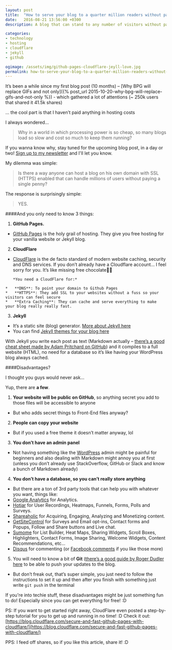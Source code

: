 ```yaml
---
layout: post
title:  "How to serve your blog to a quarter million readers without paying a single penny"
date:   2016-08-21 13:56:00 +0300
description: A blog that can stand to any number of visitors without paying a single penny, this is why we all love the internet today. Say hello to Github Page, Cloudflare and Jekyll

categories:
- technology
- hosting
- cloudflare
- jekyll
- github

ogimage: /assets/img/github-pages-cloudflare-jeyll-love.jpg
permalink: how-to-serve-your-blog-to-a-quarter-million-readers-without-paying-a-single-penny
---
```


It’s been a while since my first blog post (10 months) – [Why BPG will replace GIFs and not only]({% post_url 2015-10-20-why-bpg-will-replace-gifs-and-not-only %}) - which gathered a lot of attentions (~ 250k users that shared it 41.5k shares)

… the cool part is that I haven’t paid anything in hosting costs

I always wondered…

>Why in a world in which processing power is so cheap, so many blogs load so slow and cost so much to keep them running?

If you wanna know why, stay tuned for the upcoming blog post, in a day or two! [Sign up to my newsletter](#mc_embed_signup) and I'll let you know.

My dilemma was simple:

>Is there a way anyone can host a blog on his own domain with SSL (HTTPS) enabled that can handle millions of users without paying a single penny?

The response is surprisingly simple:

>YES.

####And you only need to know 3 things:

1.	**GitHub Pages.**
  *  [GitHub Pages](https://pages.github.com/) is the holy grail of hosting. They give you free hosting for your vanilla website or Jekyll blog.

2.	**CloudFlare**
  *  [CloudFlare](https://www.cloudflare.com/) is the de facto standard of modern website caching, security and DNS services. If you don’t already have a Cloudflare account… I feel sorry for you. It’s like missing free chocolate🍫🙀

         *You need a CloudFlare for:*
    *	**DNS**: To point your domain to Github Pages
    *	**HTTPS**: They add SSL to your websites without a fuss so your visitors can feel secure
    *	**Extra Caching**: They can cache and serve everything to make your blog really really fast.
    
3.	**Jekyll**
  *  It’s a static site (blog) generator. [More about Jekyll here](https://jekyllrb.com/)
  *  You can find [Jekyll themes for your blog here](http://jekyllthemes.org/)

With Jekyll you write each post as text (Markdown actually – [there’s a good cheat sheet made by Adam Pritchard on GitHub](https://github.com/adam-p/markdown-here/wiki/Markdown-Cheatsheet)) and it compiles to a full website (HTML), no need for a database so it’s like having your WordPress blog always cached.

####Disadvantages?

I thought you guys would never ask…

Yup, there are **a few**.

1.	**Your website will be public on GitHub**, so anything secret you add to those files will be accessible to anyone
  *	But who adds secret things to Front-End files anyway?
2.	**People can copy your website**
  *	But if you used a free theme it doesn’t matter anyway, lol
3.	**You don’t have an admin panel**
  *	Not having something like the [WordPress](https://www.wordpress.org) admin might be painful for beginners and also dealing with Markdown might annoy you at first (unless you don’t already use StackOverflow, GitHub or Slack and know a bunch of Markdown already)
4.	**You don’t have a database, so you can’t really store anything**
  * But there are a ton of 3rd party tools that can help you with whatever you want, things like:
  *  [Google Analytics](https://analytics.google.com) for Analytics.
  *  [Hotjar](https://www.hotjar.com/) for User Recordings, Heatmaps, Funnels, Forms, Polls and Surveys.
  *  [Shareaholic](https://shareaholic.com/) for Acquiring, Engaging, Analyzing and Monetizing content.
  *  [GetSiteControl](https://getsitecontrol.com/) for Surveys and Email opt-ins, Contact forms and Popups, Follow and Share buttons and Live chat.
  *  [Sumome](https://sumome.com) for List Builder, Heat Maps, Sharing Widgets, Scroll Boxes, Highlighters, Contact Forms, Image Sharing, Welcome Widgets, Content Recommendations, etc…
  *  [Disqus](https://disqus.com) for commenting (or [Facebook comments](https://developers.facebook.com/docs/plugins/comments/) if you like those more)
5.	You will need to know a bit of **Git** ([there’s a good guide by Roger Dudler here](http://rogerdudler.github.io/git-guide/) to be able to push your updates to the blog.
  *	But don’t freak out, that’s super simple, you just need to follow the instructions to set it up and then after you finish with something just write `git push` in the terminal

If you're into techie stuff, these disadvantages might be just something fun to do! Especially since you can get everything for free! :D


PS: If you want to get started right away, CloudFlare even posted a step-by-step tutorial for you to get up and running in no time! :D Check it out: [https://blog.cloudflare.com/secure-and-fast-github-pages-with-cloudflare/](https://blog.cloudflare.com/secure-and-fast-github-pages-with-cloudflare/)

PPS: I feed off shares, so if you like this article, share it! :D